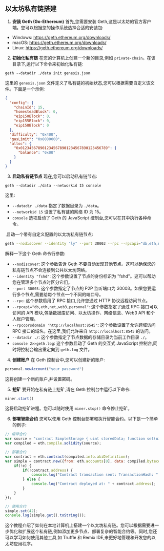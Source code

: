 ## 以太坊私有链搭建

1. **安装 Geth (Go-Ethereum)**
首先,您需要安装 Geth,这是以太坊的官方客户端。您可以根据您的操作系统选择合适的安装包:
- Windows: https://geth.ethereum.org/downloads/
- macOS: https://geth.ethereum.org/downloads/
- Linux: https://geth.ethereum.org/downloads/

2. **初始化私有链**
在您的计算机上创建一个新的目录,例如 `private-chain`。在该目录下,运行以下命令来初始化私有链:
```
geth --datadir ./data init genesis.json
```
这里的 `genesis.json` 文件定义了私有链的初始状态,您可以根据需要自定义该文件。下面是一个示例:
```json
{
  "config": {
    "chainId": 15,
    "homesteadBlock": 0,
    "eip150Block": 0,
    "eip155Block": 0,
    "eip158Block": 0
  },
  "difficulty": "0x400",
  "gasLimit": "0x8000000",
  "alloc": {
    "0x0123456789012345678901234567890123456789": {
      "balance": "0x00"
    }
  }
}
```

3. **启动私有链节点**
现在,您可以启动私有链节点:
```
geth --datadir ./data --networkid 15 console
```
这里:
- `--datadir ./data` 指定了数据目录为 `./data`。
- `--networkid 15` 设置了私有链的网络 ID 为 15。
- `console` 选项启动了 Geth 的 JavaScript 控制台,您可以在其中执行各种命令。

​	启动一个带有自定义配置的以太坊私有链节点:

```bash
geth --nodiscover --identity "ly" --port 30003 --rpc --rpcapi="db,eth,net,web3,personal" --rpccorsdomain 'http://localhost:8545' --datadir ./ console 2>>geth.log
```

解释一下这个 Geth 命令行参数:

- `--nodiscover`: 这个参数告诉 Geth 不要自动发现其他节点。这可以确保您的私有链节点不会连接到公共以太坊网络。
- `--identity "fshd"`: 这个参数设置了节点的身份标识为 "fshd"。这可以帮助您在管理多个节点时区分它们。
- `--port 30003`: 这个参数指定了节点的 P2P 监听端口为 30003。如果您要运行多个节点,需要给每个节点一个不同的端口号。
- `--rpc`: 这个参数启用了 RPC 接口,允许您通过 HTTP 协议远程访问节点。
- `--rpcapi="db,eth,net,web3,personal"`: 这个参数指定了通过 RPC 接口可以访问的 API 模块,包括数据库访问、以太坊操作、网络信息、Web3 API 和个人账户管理。
- `--rpccorsdomain 'http://localhost:8545'`: 这个参数设置了允许跨域访问 RPC 接口的域名。在这里,我们允许来自 `http://localhost:8545` 的访问。
- `--datadir ./`: 这个参数指定了节点数据的存储目录为当前工作目录 `./`。
- `console 2>>geth.log`: 这个参数启动了 Geth 的交互式 JavaScript 控制台,同时将控制台输出重定向到 `geth.log` 文件。

4. **创建账户**
    在 Geth 控制台中,您可以创建新的账户:

```javascript
personal.newAccount("your_password")
```
这将创建一个新的账户,并设置密码。

5. **挖矿**
要开始在私有链上挖矿,请在 Geth 控制台中运行以下命令:
```javascript
miner.start()
```
这将启动挖矿进程。您可以随时使用 `miner.stop()` 命令停止挖矿。

6. **部署智能合约**
您可以使用 Geth 控制台部署和执行智能合约。以下是一个简单的例子:
```javascript
// 编译合约
var source = "contract SimpleStorage { uint storedData; function set(uint x) { storedData = x; } function get() constant returns (uint) { return storedData; }}";
var compiled = eth.compile.solidity(source);

// 部署合约
var contract = eth.contract(compiled.info.abiDefinition);
var simple = contract.new({from: eth.accounts[0], data: compiled.bytecode, gas: 300000}, function(e, contract) {
    if(!e) {
        if(!contract.address) {
            console.log("Contract transaction sent: TransactionHash: " + contract.transactionHash);
        } else {
            console.log("Contract deployed at: " + contract.address);
        }
    }
});

// 使用合约
simple.set(42);
console.log(simple.get().toString());
```

这个教程介绍了如何在本地计算机上搭建一个以太坊私有链。您可以根据需要进一步优化和扩展这个私有链,例如添加更多节点、部署复杂的智能合约等。同时,您还可以学习如何使用其他工具,如 Truffle 和 Remix IDE,来更好地管理和开发您的以太坊应用程序。
